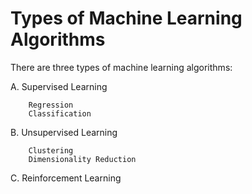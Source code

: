 # **Types of Machine Learning Algorithms**


There are three types of machine learning algorithms:

A. Supervised Learning
        
        Regression
        Classification

B. Unsupervised Learning
        
        Clustering
        Dimensionality Reduction

C. Reinforcement Learning
